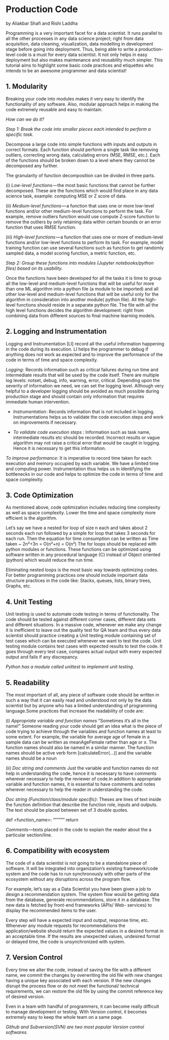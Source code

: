 # Production Code
by Aliakbar Shafi and Rishi Laddha
 
 
Programming is a very important facet for a data scientist. It runs parallel to all the other processes in any data science project; right from data acquisition, data cleaning, visualization, data modelling in development stage before going into deployment. Thus, being able to write a production-level code is a must for every data scientist. It not only helps in easy deployment but also makes maintenance and reusability much simpler. This tutorial aims to highlight some basic code practices and etiquettes who intends to be an awesome programmer and data scientist!
 
## 1.	Modularity
Breaking your code into modules makes it very easy to identify the functionality of any software. Also, modular approach helps in making the code extremely reusable and easy to maintain. 
 
*How can we do it?*
 
*Step 1: Break the code into smaller pieces each intended to perform a specific task.*
 
Decompose a large code into simple functions with inputs and outputs in correct formats. Each function should perform a single task like removing outliers, correcting wrong data, calculating errors (MSE, RMSE, etc.). Each of the functions should be broken down to a level where they cannot be decomposed any further. 
 
The granularity of function decomposition can be divided in three parts. 
 
(i)	*Low-level functions* — the most basic functions that cannot be further decomposed. These are the functions which would find place in any data science task, example: computing MSE or Z score of data.
 
(ii) *Medium-level functions* — a function that uses one or more low-level functions and/or other medium-level functions to perform the task. For example, remove outliers function would use compute Z-score function to remove the outliers by only retaining data within certain bounds or an error function that uses RMSE function.
 
(iii) *High-level functions* — a function that uses one or more of medium-level functions and/or low-level functions to perform its task. For example, model training function can use several functions such as function to get randomly sampled data, a model scoring function, a metric function, etc.
 
 
*Step 2: Group these functions into modules (Jupyter notebooks/python files) based on its usability.*
 
Once the functions have been developed for all the tasks it is time to group all the low-level and medium-level functions that will be useful for more than one ML algorithm into a python file (a module to be imported) and all other low-level and medium-level functions that will be useful only for the algorithm in consideration into another module( python file). All the high-level functions should reside in a separate python file. The file with all the high level functions decides the algorithm development: right from combining data from different sources to final machine learning models. 
 
## 2. Logging and Instrumentation
Logging and Instrumentation [LI] record all the useful information happening in the code during its execution. LI helps the programmer to debug if anything does not work as expected  and to improve the performance of the code in terms of time and space complexity.
  
*Logging* : Records information such as critical failures during run time and intermediate results that will be used by the code itself. There are multiple log levels: notset, debug, info, warning, error, critical. Depending upon the severity of information we need, we can set the logging level. Although very helpful to a developer logging should be avoided as much possible during production stage and should contain only information that requires immediate human intervention.
 
- *Instrumentation* : Records information that is not included in logging. Instrumentations helps us to validate the code execution steps and work on improvements if necessary. 
 
- *To validate code execution steps* : Information such as task name, intermediate results etc should be recorded. Incorrect results or vague algorithm may not raise a critical error that would be caught in logging. Hence it is necessary to get this information.

*To improve performance*: It is imperative to record time taken for each execution and memory occupied by each variable. We have a limited time and computing power. Instrumentation thus helps us in identifying the bottlenecks in our code and helps to optimize the code in terms of time and space complexity.
 
## 3. Code Optimization
As mentioned above, code optimization includes reducing time complexity as well as space complexity. Lower the time and space complexity more efficient is the algorithm.
 
Let’s say we have a nested for loop of size n each and takes about 2 seconds each run followed by a simple for loop that takes 3 seconds for each run. Then the equation for time consumption can be written as
Time taken ~ 2n²+3n = O(n²+n) = O(n²)
The for loops should be replaced with python modules or functions. These functions can be optimized using software written in any procedural language (C) instead of Object oriented (python) which would reduce the run time.
 
Eliminating nested loops is the most basic way towards optimizing codes. For better programming practices one should include important data structure practices in the code like: Stacks, queues, lists, binary trees, Graphs, etc. 
 
## 4. Unit Testing
Unit testing is used to automate code testing in terms of functionality. The code should be tested against different corner cases, different data sets and different situations. In a massive code, whenever we make any change it is inefficient to leave out the quality test for QA team and thus every data scientist should practice creating a Unit testing module containing set of test cases which can be executed whenever we want to test the code.
Unit testing module contains test cases with expected results to test the code. It goes through every test case, compares actual output with every expected output and fails if any discrepancy.  

*Python has a module called unittest to implement unit testing.*
 
## 5. Readability
The most important of all, any piece of software code should be written in such a way that it can easily read and understood not only by the data scientist but by anyone who has a limited understanding of programming language.Some practices that increase the readability of code are:
 
(i) *Appropriate variable and function names*
        “Sometimes it’s all in the name!” Someone reading your code should get an idea what is the piece of code trying to achieve through the variables and function names at least to some extent.
For example, the variable for average age of female in a sample data can be written as meanAgeFemale rather than age or x. The function names should also be named in a similar manner. The function names should be active verb form [calculateError(...)] and the variable names should be a noun 
 
(ii) *Doc string and comments*
         Just the variable and function names do not help in understanding the code, hence it is necessary to have comments wherever necessary to help the reviewer of code.In addition to appropriate variable and function names, it is essential to have comments and notes wherever necessary to help the reader in understanding the code.
 
*Doc string (Function/class/module specific)*: Theses are lines of text inside the function definition that describe the function role, inputs and outputs. The text should be placed between set of 3 double quotes.
 
def <function_name>:
“””<docstring>”””
return <output>
 
*Comments* —texts placed in the code to explain the reader about the a particular section/line. 
 
 
## 6. Compatibility with ecosystem
The code of a data scientist is not going to be a standalone piece of software. It will be integrated into organization’s existing framework/code system and the code has to run synchronously with other parts of the ecosystem without any disruptions across the program flow.
 
 
For example, let’s say as a Data Scientist you have been given a job to design a recommendation system. The system flow would be getting data from the database, generate recommendations, store it in a database. The new data is fetched by front-end frameworks (APIs/ Web- services) to display the recommended items to the user. 
 
Every step will have a expected input and output, response time, etc. Whenever any module requests for recommendations the application/website should return the expected values in a desired format in an acceptable time. If the results are unexpected values, undesired format or delayed time, the code is unsynchronized with system.
 
## 7. Version Control
Every time we alter the code, instead of saving the file with a different name, we commit the changes by overwriting the old file with new changes having a unique key associated with each version. If the new changes disrupt the process flow or do not meet the functional/ technical requirements, we can restore the old file by using the commit reference key of desired version. 
 
Even in a team with handful of programmers, it can become really difficult to manage development or testing. With Version control, it becomes extremely easy to keep the whole team on a same page.
 
*Github and Subversion(SVN) are two most popular Version control softwares.*
